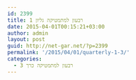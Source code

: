 ```yaml
---
id: 2399
title: רבעון למתמטיקה גליון 1
date: 2015-04-01T00:15:21+03:00
author: admin
layout: post
guid: http://net-gar.net/?p=2399
permalink: '/2015/04/01/quarterly-1-3/'
categories:
  - רבעון למתמטיקה כרך 3
---
```

